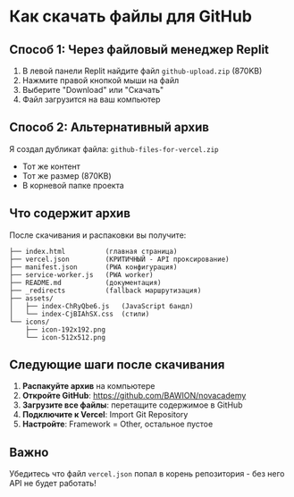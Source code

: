 # Как скачать файлы для GitHub

## Способ 1: Через файловый менеджер Replit

1. В левой панели Replit найдите файл `github-upload.zip` (870KB)
2. Нажмите правой кнопкой мыши на файл
3. Выберите "Download" или "Скачать"
4. Файл загрузится на ваш компьютер

## Способ 2: Альтернативный архив

Я создал дубликат файла: `github-files-for-vercel.zip`
- Тот же контент
- Тот же размер (870KB) 
- В корневой папке проекта

## Что содержит архив

После скачивания и распаковки вы получите:
```
├── index.html          (главная страница)
├── vercel.json         (КРИТИЧНЫЙ - API проксирование)
├── manifest.json       (PWA конфигурация)
├── service-worker.js   (PWA worker)
├── README.md           (документация)
├── _redirects          (fallback маршрутизация)
├── assets/
│   ├── index-ChRyQbe6.js   (JavaScript бандл)
│   └── index-CjBIAhSX.css  (стили)
└── icons/
    ├── icon-192x192.png
    └── icon-512x512.png
```

## Следующие шаги после скачивания

1. **Распакуйте архив** на компьютере
2. **Откройте GitHub**: https://github.com/BAWION/novacademy
3. **Загрузите все файлы**: перетащите содержимое в GitHub
4. **Подключите к Vercel**: Import Git Repository
5. **Настройте**: Framework = Other, остальное пустое

## Важно
Убедитесь что файл `vercel.json` попал в корень репозитория - без него API не будет работать!